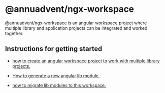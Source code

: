 # @annuadvent/ngx-workspace

@annuadvent/ngx-workspace is an angular workspace project where multiple library and application projects can be integrated and worked together.

## Instructions for getting started

- [how to create an angular workspace project to work with multiple library projects.](<./how to create an angular workspace project to work with multiple library projects>)

- [How to generate a new angular lib module.](<./How to generate a new angular lib module>)

- [how to migrate lib modules to this workspace.](<./how to migrate lib modules to this workspace>)
